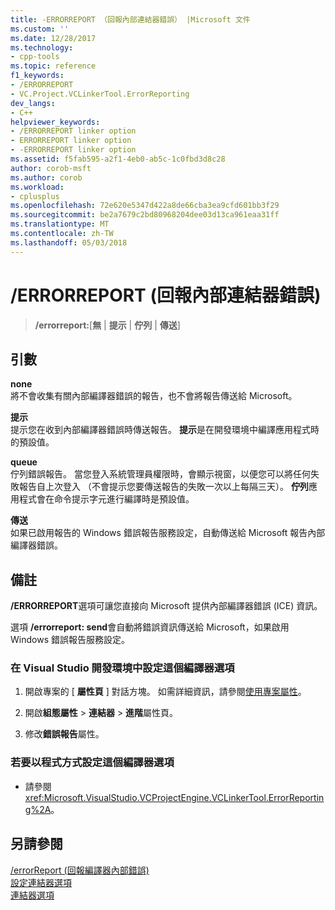 ```yaml
---
title: -ERRORREPORT （回報內部連結器錯誤） |Microsoft 文件
ms.custom: ''
ms.date: 12/28/2017
ms.technology:
- cpp-tools
ms.topic: reference
f1_keywords:
- /ERRORREPORT
- VC.Project.VCLinkerTool.ErrorReporting
dev_langs:
- C++
helpviewer_keywords:
- /ERRORREPORT linker option
- ERRORREPORT linker option
- -ERRORREPORT linker option
ms.assetid: f5fab595-a2f1-4eb0-ab5c-1c0fbd3d8c28
author: corob-msft
ms.author: corob
ms.workload:
- cplusplus
ms.openlocfilehash: 72e620e5347d422a8de66cba3ea9cfd601bb3f29
ms.sourcegitcommit: be2a7679c2bd80968204dee03d13ca961eaa31ff
ms.translationtype: MT
ms.contentlocale: zh-TW
ms.lasthandoff: 05/03/2018
---
```

# <a name="errorreport-report-internal-linker-errors"></a>/ERRORREPORT (回報內部連結器錯誤)

> **/errorreport:**[**無** | **提示** | **佇列** | **傳送**]

## <a name="arguments"></a>引數

**none**  
將不會收集有關內部編譯器錯誤的報告，也不會將報告傳送給 Microsoft。

**提示**  
提示您在收到內部編譯器錯誤時傳送報告。 **提示**是在開發環境中編譯應用程式時的預設值。

**queue**  
佇列錯誤報告。 當您登入系統管理員權限時，會顯示視窗，以便您可以將任何失敗報告自上次登入 （不會提示您要傳送報告的失敗一次以上每隔三天）。 **佇列**應用程式會在命令提示字元進行編譯時是預設值。

**傳送**  
如果已啟用報告的 Windows 錯誤報告服務設定，自動傳送給 Microsoft 報告內部編譯器錯誤。

## <a name="remarks"></a>備註

**/ERRORREPORT**選項可讓您直接向 Microsoft 提供內部編譯器錯誤 (ICE) 資訊。

選項 **/errorreport: send**會自動將錯誤資訊傳送給 Microsoft，如果啟用 Windows 錯誤報告服務設定。

### <a name="to-set-this-compiler-option-in-the-visual-studio-development-environment"></a>在 Visual Studio 開發環境中設定這個編譯器選項

1. 開啟專案的 [ **屬性頁** ] 對話方塊。 如需詳細資訊，請參閱[使用專案屬性](../../ide/working-with-project-properties.md)。

1. 開啟**組態屬性** > **連結器** > **進階**屬性頁。

1. 修改**錯誤報告**屬性。

### <a name="to-set-this-compiler-option-programmatically"></a>若要以程式方式設定這個編譯器選項

- 請參閱 <xref:Microsoft.VisualStudio.VCProjectEngine.VCLinkerTool.ErrorReporting%2A>。

## <a name="see-also"></a>另請參閱

[/errorReport (回報編譯器內部錯誤)](../../build/reference/errorreport-report-internal-compiler-errors.md)  
[設定連結器選項](../../build/reference/setting-linker-options.md)  
[連結器選項](../../build/reference/linker-options.md)  
